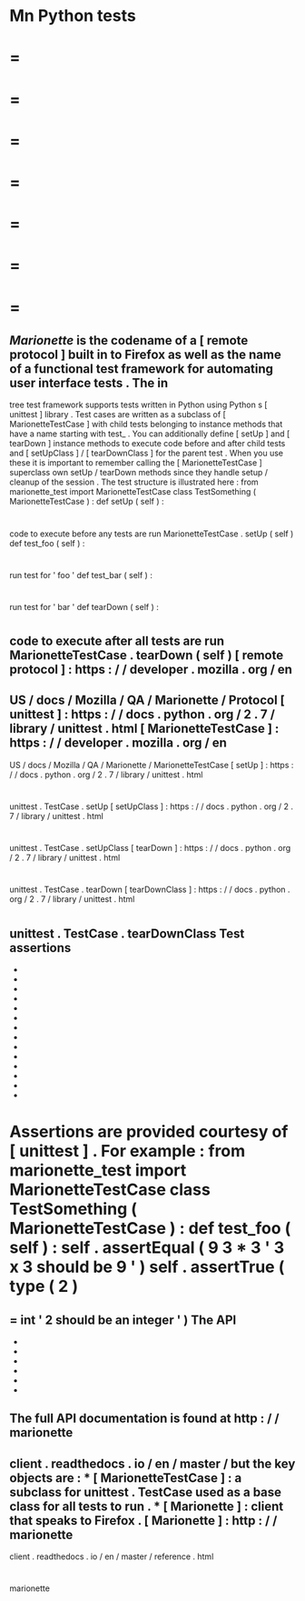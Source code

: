 Mn
Python
tests
=
=
=
=
=
=
=
=
=
=
=
=
=
=
=
_Marionette_
is
the
codename
of
a
[
remote
protocol
]
built
in
to
Firefox
as
well
as
the
name
of
a
functional
test
framework
for
automating
user
interface
tests
.
The
in
-
tree
test
framework
supports
tests
written
in
Python
using
Python
s
[
unittest
]
library
.
Test
cases
are
written
as
a
subclass
of
[
MarionetteTestCase
]
with
child
tests
belonging
to
instance
methods
that
have
a
name
starting
with
test_
.
You
can
additionally
define
[
setUp
]
and
[
tearDown
]
instance
methods
to
execute
code
before
and
after
child
tests
and
[
setUpClass
]
/
[
tearDownClass
]
for
the
parent
test
.
When
you
use
these
it
is
important
to
remember
calling
the
[
MarionetteTestCase
]
superclass
own
setUp
/
tearDown
methods
since
they
handle
setup
/
cleanup
of
the
session
.
The
test
structure
is
illustrated
here
:
from
marionette_test
import
MarionetteTestCase
class
TestSomething
(
MarionetteTestCase
)
:
def
setUp
(
self
)
:
#
code
to
execute
before
any
tests
are
run
MarionetteTestCase
.
setUp
(
self
)
def
test_foo
(
self
)
:
#
run
test
for
'
foo
'
def
test_bar
(
self
)
:
#
run
test
for
'
bar
'
def
tearDown
(
self
)
:
#
code
to
execute
after
all
tests
are
run
MarionetteTestCase
.
tearDown
(
self
)
[
remote
protocol
]
:
https
:
/
/
developer
.
mozilla
.
org
/
en
-
US
/
docs
/
Mozilla
/
QA
/
Marionette
/
Protocol
[
unittest
]
:
https
:
/
/
docs
.
python
.
org
/
2
.
7
/
library
/
unittest
.
html
[
MarionetteTestCase
]
:
https
:
/
/
developer
.
mozilla
.
org
/
en
-
US
/
docs
/
Mozilla
/
QA
/
Marionette
/
MarionetteTestCase
[
setUp
]
:
https
:
/
/
docs
.
python
.
org
/
2
.
7
/
library
/
unittest
.
html
#
unittest
.
TestCase
.
setUp
[
setUpClass
]
:
https
:
/
/
docs
.
python
.
org
/
2
.
7
/
library
/
unittest
.
html
#
unittest
.
TestCase
.
setUpClass
[
tearDown
]
:
https
:
/
/
docs
.
python
.
org
/
2
.
7
/
library
/
unittest
.
html
#
unittest
.
TestCase
.
tearDown
[
tearDownClass
]
:
https
:
/
/
docs
.
python
.
org
/
2
.
7
/
library
/
unittest
.
html
#
unittest
.
TestCase
.
tearDownClass
Test
assertions
-
-
-
-
-
-
-
-
-
-
-
-
-
-
-
Assertions
are
provided
courtesy
of
[
unittest
]
.
For
example
:
from
marionette_test
import
MarionetteTestCase
class
TestSomething
(
MarionetteTestCase
)
:
def
test_foo
(
self
)
:
self
.
assertEqual
(
9
3
*
3
'
3
x
3
should
be
9
'
)
self
.
assertTrue
(
type
(
2
)
=
=
int
'
2
should
be
an
integer
'
)
The
API
-
-
-
-
-
-
-
The
full
API
documentation
is
found
at
http
:
/
/
marionette
-
client
.
readthedocs
.
io
/
en
/
master
/
but
the
key
objects
are
:
*
[
MarionetteTestCase
]
:
a
subclass
for
unittest
.
TestCase
used
as
a
base
class
for
all
tests
to
run
.
*
[
Marionette
]
:
client
that
speaks
to
Firefox
.
[
Marionette
]
:
http
:
/
/
marionette
-
client
.
readthedocs
.
io
/
en
/
master
/
reference
.
html
#
marionette

